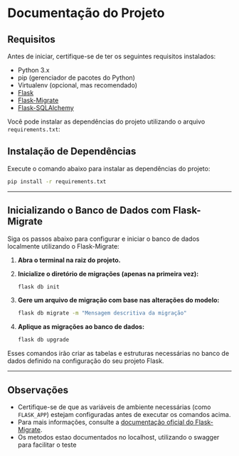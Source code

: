 # Documentação do Projeto

## Requisitos

Antes de iniciar, certifique-se de ter os seguintes requisitos instalados:

- Python 3.x
- pip (gerenciador de pacotes do Python)
- Virtualenv (opcional, mas recomendado)
- [Flask](https://flask.palletsprojects.com/)
- [Flask-Migrate](https://flask-migrate.readthedocs.io/)
- [Flask-SQLAlchemy](https://flask-sqlalchemy.palletsprojects.com/)

Você pode instalar as dependências do projeto utilizando o arquivo `requirements.txt`:


## Instalação de Dependências

Execute o comando abaixo para instalar as dependências do projeto:

```bash
pip install -r requirements.txt
```

---

## Inicializando o Banco de Dados com Flask-Migrate

Siga os passos abaixo para configurar e iniciar o banco de dados localmente utilizando o Flask-Migrate:

1. **Abra o terminal na raiz do projeto.**

2. **Inicialize o diretório de migrações (apenas na primeira vez):**
   ```bash
   flask db init
   ```

3. **Gere um arquivo de migração com base nas alterações do modelo:**
   ```bash
   flask db migrate -m "Mensagem descritiva da migração"
   ```

4. **Aplique as migrações ao banco de dados:**
   ```bash
   flask db upgrade
   ```

Esses comandos irão criar as tabelas e estruturas necessárias no banco de dados definido na configuração do seu projeto Flask.

---

## Observações

- Certifique-se de que as variáveis de ambiente necessárias (como `FLASK_APP`) estejam configuradas antes de executar os comandos acima.
- Para mais informações, consulte a [documentação oficial do Flask-Migrate](https://flask-migrate.readthedocs.io/).
- Os metodos estao documentados no localhost, utilizando o swagger para facilitar o teste